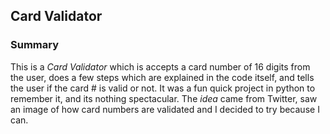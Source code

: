 ## Card Validator
### Summary
This is a _Card Validator_ which is accepts a card number of 16 digits from the user, does a few steps which are explained in the code itself, and tells the user if the card # is valid or not.
It was a fun quick project in python to remember it, and its nothing spectacular. 
The _idea_ came from Twitter, saw an image of how card numbers are validated and I decided to try because I can. 
